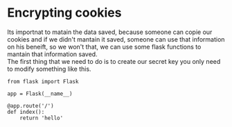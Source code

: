 # Encrypting cookies
Its importnat to matain the data saved, because someone can copie our cookies and if we didn't mantain it saved, someone can use that information on his beneift, so we won't that, we can use some flask functions to mantain that information saved. <br />
The first thing that we need to do is to create our secret key you only need to modify something like this. <br />
```
from flask import Flask

app = Flask(__name__)

@app.route('/')
def index():
    return 'hello'
```
